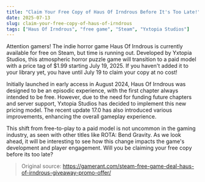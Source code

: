 ```yaml
---
title: "Claim Your Free Copy of Haus Of Irndrous Before It's Too Late!"
date: 2025-07-13
slug: claim-your-free-copy-of-haus-of-irndrous
tags: ["Haus Of Irndrous", "free game", "Steam", "Yxtopia Studios"]
---
```


Attention gamers! The indie horror game Haus Of Irndrous is currently available for free on Steam, but time is running out. Developed by Yxtopia Studios, this atmospheric horror puzzle game will transition to a paid model with a price tag of $1.99 starting July 19, 2025. If you haven't added it to your library yet, you have until July 19 to claim your copy at no cost!

Initially launched in early access in August 2024, Haus Of Irndrous was designed to be an episodic experience, with the first chapter always intended to be free. However, due to the need for funding future chapters and server support, Yxtopia Studios has decided to implement this new pricing model. The recent update 17.0 has also introduced various improvements, enhancing the overall gameplay experience.

This shift from free-to-play to a paid model is not uncommon in the gaming industry, as seen with other titles like ROTA: Bend Gravity. As we look ahead, it will be interesting to see how this change impacts the game's development and player engagement. Will you be claiming your free copy before its too late?
> Original source: https://gamerant.com/steam-free-game-deal-haus-of-irndrous-giveaway-promo-offer/